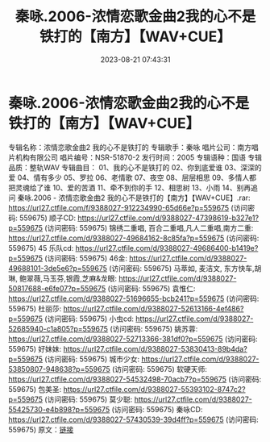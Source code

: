 ﻿---
title: 秦咏.2006-浓情恋歌金曲2我的心不是铁打的【南方】【WAV+CUE】
date: 2023-08-21 07:43:31
categories: WAV车载音乐、镜像
tags: 华语中文
---
# 秦咏.2006-浓情恋歌金曲2我的心不是铁打的【南方】【WAV+CUE】

专辑名称：浓情恋歌金曲2 我的心不是铁打的
专辑歌手：秦咏
唱片公司：南方唱片机构有限公司
唱片编号：NSR-51870-2
发行时间：2005
专辑语种：国语
专辑品质：整轨WAV
专辑曲目：
01、我的心不是铁打的
02、你到底爱谁
03、深深的爱
04、情有多少
05、罗拉
06、老情歌
07、夜空
08、层层相思
09、多情人都把灵魂给了谁
10、爱的苦酒
11、牵不到你的手
12、相思树
13、小雨
14、别再追问
秦咏.2006 - 浓情恋歌金曲2 我的心不是铁打的【南方】【WAV+CUE】.rar: https://url27.ctfile.com/f/9388027-912234990-65d66e?p=559675
(访问密码: 559675)
顺子CD: https://url27.ctfile.com/d/9388027-47398619-b327e1?p=559675
(访问密码: 559675)
锦绣二重唱, 百合二重唱,凡人二重唱,南方二重: https://url27.ctfile.com/d/9388027-49684162-8c85fa?p=559675
(访问密码: 559675)
45 乐队cd: https://url27.ctfile.com/d/9388027-49686400-b1419e?p=559675
(访问密码: 559675)
46金: https://url27.ctfile.com/d/9388027-49688101-3de5e6?p=559675
(访问密码: 559675)
马萃如, 麦洁文, 东方快车,胡琳, 鲍翠薇,马玉芬,银霞,芝麻&龙眼: https://url27.ctfile.com/d/9388027-50817688-e6fe07?p=559675
(访问密码: 559675)
袁惟仁: https://url27.ctfile.com/d/9388027-51696655-bcb241?p=559675
(访问密码: 559675)
杜丽莎: https://url27.ctfile.com/d/9388027-52613166-4ef486?p=559675
(访问密码: 559675)
小虫cd: https://url27.ctfile.com/d/9388027-52685940-c1a805?p=559675
(访问密码: 559675)
姚苏蓉: https://url27.ctfile.com/d/9388027-52713366-381df0?p=559675
(访问密码: 559675)
好妹妹: https://url27.ctfile.com/d/9388027-53830413-89b4da?p=559675
(访问密码: 559675)
城市少女: https://url27.ctfile.com/d/9388027-53850807-948638?p=559675
(访问密码: 559675)
软硬天师: https://url27.ctfile.com/d/9388027-54532498-70acb7?p=559675
(访问密码: 559675)
包美圣: https://url27.ctfile.com/d/9388027-55393102-8747c2?p=559675
(访问密码: 559675)
莫少聪: https://url27.ctfile.com/d/9388027-55425730-e4b898?p=559675
(访问密码: 559675)
秦咏CD: https://url27.ctfile.com/d/9388027-57430539-39d4ff?p=559675
(访问密码: 559675)
原文：[链接](https://blog.sina.com.cn/s/blog_1647c7e760103137c.html)